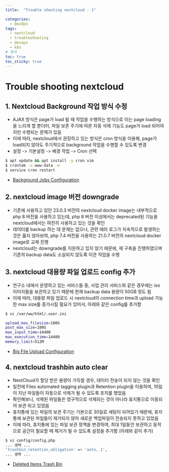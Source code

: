 ```yaml
---
title:  "Trouble shooting nextcloud - 1"

categories:
  - DevOps
tags:
  - nextcloud
  - troubleshooting
  - devops
  - k8s
# 목차
toc: true
toc_sticky: true
---
```


# Trouble shooting nextcloud

## 1. Nextcloud Background 작업 방식 수정

* AJAX 방식은 page가 load 될 때 작업을 수행하는 방식으로 이는 page loading을 느리게 할 뿐더러, 파일 보존 주기에 따른 자동 삭제 기능도 page가 load 되어야지만 수행되는 문제가 있음
* 이에 따라, nextcloud에서 권장하고 있는 방식은 cron 방식을 이용해, page가 load되지 않아도 주기적으로 background 작업을 수행할 수 있도록 변경
* 설정 -> 기본설정 -> 배경 작업 -> Cron 선택

```bash
$ apt update && apt install -y cron vim
$ crontab -u www-data -e
$ service cron restart
```

* [Background Jobs Configuration](https://docs.nextcloud.com/server/latest/admin_manual/configuration_server/background_jobs_configuration.html)

## 2. nextcloud image 버전 downgrade

* 기존에 사용하고 있던 23.0.3 버전의 nextcloud docker image는 내부적으로 php 8 버전을 사용하고 있는데, php 8 버전 이상에서는 deprecated된 기능을 nextcloud에서는 여전히 사용하고 있는 것을 확인
* 데이터를 backup 하는 데 문제는 없으나, 관련 에러 로그가 지속적으로 발생하는 것은 옳지 않아보여, php 7.4 버전을 사용하는 21.0.7 버전의 nextcloud docker image로 교체 진행
* nextcloud는 downgrade를 지원하고 있지 않기 때문에, 재 구축을 진행하였으며 기존의 backup data도 소실되지 않도록 이관 작업을 수행

## 3. nextcloud 대용량 파일 업로드 config 추가

* 연구소 내에서 운영하고 있는 서비스들 중, 사업 관리 서비스와 같은 경우에는 iso 이미지들을 보관하고 있기 때문에 현재 backup data 용량이 50GB 정도 됨
* 이에 따라, 대용량 파일 업로드 시 nextcloud의 connection time과 upload 가능한 max size를 증가시킬 필요가 있어서, 아래와 같은 config를 추가함

```bash
$ vi /var/ww/html/.user.ini

upload_max_filesize=100G
post_max_size=100G
max_input_time=14400
max_execution_time=14400
memory_limit=512M
```

* [Big File Upload Configuration](https://docs.nextcloud.com/server/latest/admin_manual/configuration_files/big_file_upload_configuration.html)


## 4. nextcloud trashbin auto clear

* NextCloud가 할당 받은 용량이 가득찰 경우, 데이터 전송이 되지 않는 것을 확인
* 일전에  Files automated tagging plugin과 Retention plugin을 이용하여, 10일이 지난 파일들이 자동으로 삭제가 될 수 있도록 조치를 했었음
* 확인해보니, 삭제된 파일들은 영구적으로 삭제되는 것이 아니라 휴지통으로 이동되어 보관 되고 있었음
* 휴지통에 있는 파일의 보관 주기는 기본으로 30일로 세팅이 되어있기 때문에, 휴지통에 보관된 파일들이 제거되지 않아 새로운 백업파일이 전송되지 못하고 있었음
* 이에 따라, 휴지통에 있는 파일 보관 정책을 변경하여, 최대 1일동안 보관하고 동적으로 공간이 필요할 때 제거가 될 수 있도록 설정을 추가함 (아래와 같이 추가)

```bash
$ vi config/config.php
... 생략 ...
'trashbin_retention_obligation' => 'auto, 1',
... 생략 ...
```

* [Deleted Items Trash Bin](https://docs.nextcloud.com/server/latest/admin_manual/configuration_server/config_sample_php_parameters.html#deleted-items-trash-bin)
